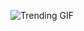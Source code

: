 ![Trending GIF](https://media3.giphy.com/media/v1.Y2lkPThiYjIxNzcyNDRyeXlyaHhteXY3bmwzMWlxMjY5aHZkemY2Ynp1MHB3MG1iZnMweCZlcD12MV9naWZzX3NlYXJjaCZjdD1n/YYKoJL28YtscdUTGWA/giphy.gif)
